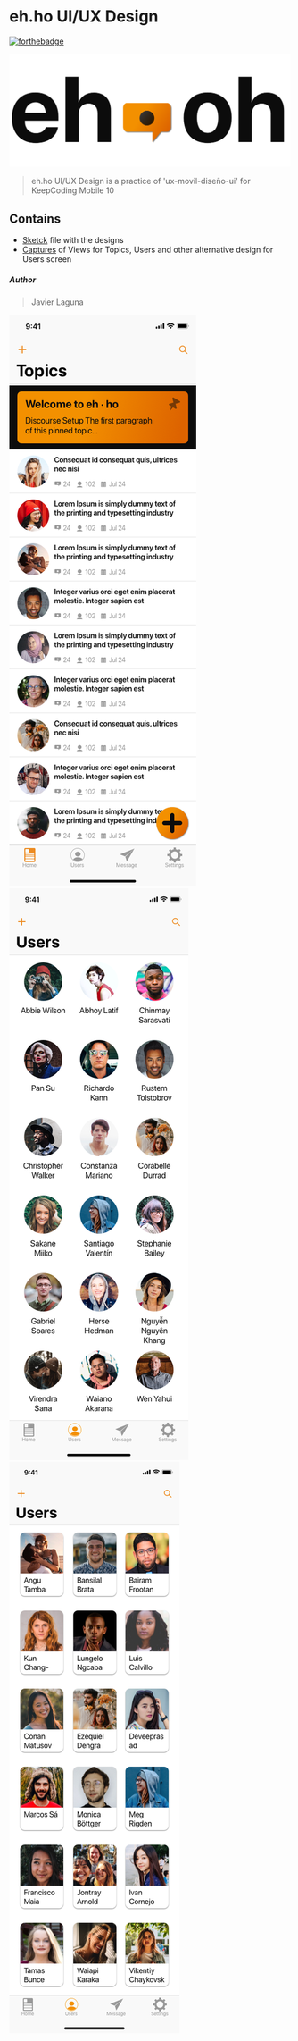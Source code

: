 # eh.ho UI/UX Design

[![forthebadge](https://forthebadge.com/images/badges/designed-in-etch-a-sketch.svg)](https://forthebadge.com)

![Logo](/assets/logo.png)

> eh.ho UI/UX Design is a practice of 'ux-movil-diseño-ui' for KeepCoding Mobile 10

## Contains

- [Sketck](sketch) file with the designs
- [Captures](captures) of Views for Topics, Users and other alternative design for Users screen

##### Author

> Javier Laguna

![Topics](/captures/Topics-iPhone11Pro.png)
![Users](/captures/Users-iPhone11Pro.png)
![Users 2](/captures/Users2-iPhone11Pro.png)
